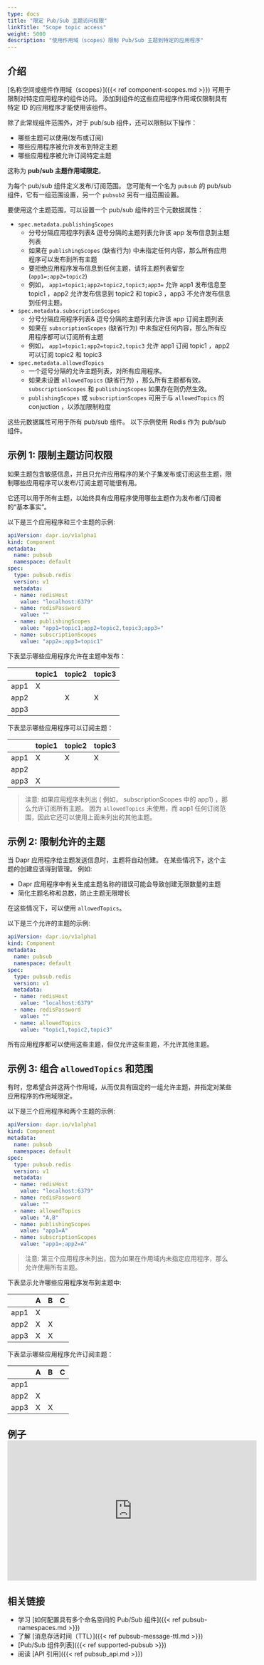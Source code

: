 ```yaml
---
type: docs
title: "限定 Pub/Sub 主题访问权限"
linkTitle: "Scope topic access"
weight: 5000
description: "使用作用域（scopes）限制 Pub/Sub 主题到特定的应用程序"
---
```


## 介绍

[名称空间或组件作用域（scopes）]({{< ref component-scopes.md >}}) 可用于限制对特定应用程序的组件访问。 添加到组件的这些应用程序作用域仅限制具有特定 ID 的应用程序才能使用该组件。

除了此常规组件范围外，对于 pub/sub 组件，还可以限制以下操作：
- 哪些主题可以使用(发布或订阅)
- 哪些应用程序被允许发布到特定主题
- 哪些应用程序被允许订阅特定主题

这称为 **pub/sub 主题作用域限定**。

为每个 pub/sub 组件定义发布/订阅范围。  您可能有一个名为 `pubsub` 的 pub/sub 组件，它有一组范围设置，另一个 `pubsub2` 另有一组范围设置。

要使用这个主题范围，可以设置一个 pub/sub 组件的三个元数据属性：
- `spec.metadata.publishingScopes`
  - 分号分隔应用程序列表& 逗号分隔的主题列表允许该 app 发布信息到主题列表
  - 如果在 `publishingScopes` (缺省行为) 中未指定任何内容，那么所有应用程序可以发布到所有主题
  - 要拒绝应用程序发布信息到任何主题，请将主题列表留空 (`app1=;app2=topic2`)
  - 例如， `app1=topic1;app2=topic2,topic3;app3=` 允许 app1 发布信息至 topic1 ，app2 允许发布信息到 topic2 和 topic3 ，app3 不允许发布信息到任何主题。
- `spec.metadata.subscriptionScopes`
  - 分号分隔应用程序列表& 逗号分隔的主题列表允许该 app 订阅主题列表
  - 如果在 `subscriptionScopes` (缺省行为) 中未指定任何内容，那么所有应用程序都可以订阅所有主题
  - 例如， `app1=topic1;app2=topic2,topic3` 允许 app1 订阅 topic1 ，app2 可以订阅 topic2 和 topic3
- `spec.metadata.allowedTopics`
  - 一个逗号分隔的允许主题列表，对所有应用程序。
  - 如果未设置 `allowedTopics` (缺省行为) ，那么所有主题都有效。 `subscriptionScopes` 和 `publishingScopes` 如果存在则仍然生效。
  - `publishingScopes` 或 `subscriptionScopes` 可用于与 `allowedTopics` 的 conjuction ，以添加限制粒度

这些元数据属性可用于所有 pub/sub 组件。 以下示例使用 Redis 作为 pub/sub 组件。

## 示例 1: 限制主题访问权限

如果主题包含敏感信息，并且只允许应用程序的某个子集发布或订阅这些主题，限制哪些应用程序可以发布/订阅主题可能很有用。

它还可以用于所有主题，以始终具有应用程序使用哪些主题作为发布者/订阅者的“基本事实”。

以下是三个应用程序和三个主题的示例:
```yaml
apiVersion: dapr.io/v1alpha1
kind: Component
metadata:
  name: pubsub
  namespace: default
spec:
  type: pubsub.redis
  version: v1
  metadata:
  - name: redisHost
    value: "localhost:6379"
  - name: redisPassword
    value: ""
  - name: publishingScopes
    value: "app1=topic1;app2=topic2,topic3;app3="
  - name: subscriptionScopes
    value: "app2=;app3=topic1"
```

下表显示哪些应用程序允许在主题中发布：

|      | topic1 | topic2 | topic3 |
| ---- | ------ | ------ | ------ |
| app1 | X      |        |        |
| app2 |        | X      | X      |
| app3 |        |        |        |

下表显示哪些应用程序可以订阅主题：

|      | topic1 | topic2 | topic3 |
| ---- | ------ | ------ | ------ |
| app1 | X      | X      | X      |
| app2 |        |        |        |
| app3 | X      |        |        |

> 注意: 如果应用程序未列出 ( 例如， subscriptionScopes 中的 app1) ，那么允许订阅所有主题。 因为 `allowedTopics` 未使用，而 app1 任何订阅范围，因此它还可以使用上面未列出的其他主题。

## 示例 2: 限制允许的主题

当 Dapr 应用程序给主题发送信息时，主题将自动创建。 在某些情况下，这个主题的创建应该得到管理。 例如:
- Dapr 应用程序中有关生成主题名称的错误可能会导致创建无限数量的主题
- 简化主题名称和总数，防止主题无限增长

在这些情况下，可以使用 `allowedTopics`。

以下是三个允许的主题的示例:
```yaml
apiVersion: dapr.io/v1alpha1
kind: Component
metadata:
  name: pubsub
  namespace: default
spec:
  type: pubsub.redis
  version: v1
  metadata:
  - name: redisHost
    value: "localhost:6379"
  - name: redisPassword
    value: ""
  - name: allowedTopics
    value: "topic1,topic2,topic3"
```

所有应用程序都可以使用这些主题，但仅允许这些主题，不允许其他主题。

## 示例 3: 组合 `allowedTopics` 和范围

有时，您希望合并这两个作用域，从而仅具有固定的一组允许主题，并指定对某些应用程序的作用域限定。

以下是三个应用程序和两个主题的示例:
```yaml
apiVersion: dapr.io/v1alpha1
kind: Component
metadata:
  name: pubsub
  namespace: default
spec:
  type: pubsub.redis
  version: v1
  metadata:
  - name: redisHost
    value: "localhost:6379"
  - name: redisPassword
    value: ""
  - name: allowedTopics
    value: "A,B"
  - name: publishingScopes
    value: "app1=A"
  - name: subscriptionScopes
    value: "app1=;app2=A"
```

> 注意: 第三个应用程序未列出，因为如果在作用域内未指定应用程序，那么允许使用所有主题。

下表显示允许哪些应用程序发布到主题中:

|      | A | B | C |
| ---- | - | - | - |
| app1 | X |   |   |
| app2 | X | X |   |
| app3 | X | X |   |

下表显示哪些应用程序允许订阅主题：

|      | A | B | C |
| ---- | - | - | - |
| app1 |   |   |   |
| app2 | X |   |   |
| app3 | X | X |   |


## 例子  <iframe width="560" height="315" src="https://www.youtube.com/embed/7VdWBBGcbHQ?start=513" frameborder="0" allow="accelerometer; autoplay; clipboard-write; encrypted-media; gyroscope; picture-in-picture" allowfullscreen mark="crwd-mark"></iframe>

## 相关链接

- 学习 [如何配置具有多个命名空间的 Pub/Sub 组件]({{< ref pubsub-namespaces.md >}})
- 了解 [消息存活时间（TTL）]({{< ref pubsub-message-ttl.md >}})
- [Pub/Sub 组件列表]({{< ref supported-pubsub >}})
- 阅读 [API 引用]({{< ref pubsub_api.md >}})